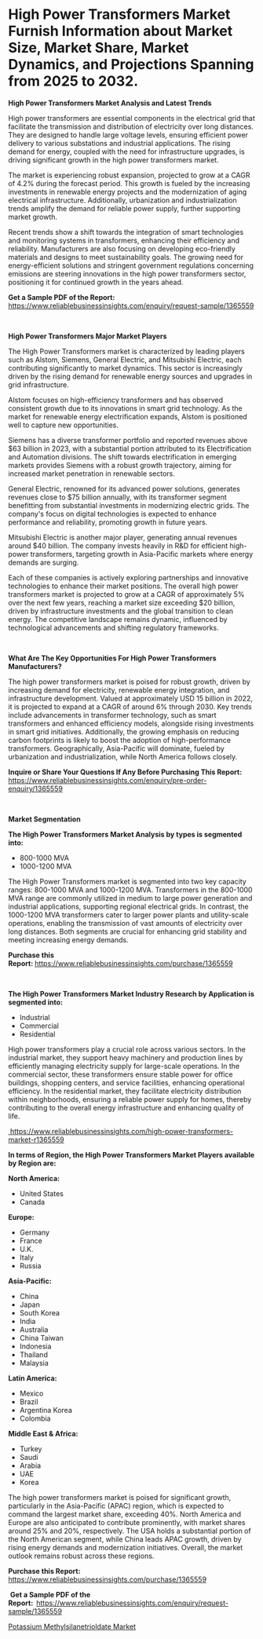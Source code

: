 <p><h1>High Power Transformers Market Furnish Information about Market Size, Market Share, Market Dynamics, and Projections Spanning from 2025 to 2032.</h1></p><p><strong>High Power Transformers Market Analysis and Latest Trends</strong></p>
<p><p>High power transformers are essential components in the electrical grid that facilitate the transmission and distribution of electricity over long distances. They are designed to handle large voltage levels, ensuring efficient power delivery to various substations and industrial applications. The rising demand for energy, coupled with the need for infrastructure upgrades, is driving significant growth in the high power transformers market.</p><p>The market is experiencing robust expansion, projected to grow at a CAGR of 4.2% during the forecast period. This growth is fueled by the increasing investments in renewable energy projects and the modernization of aging electrical infrastructure. Additionally, urbanization and industrialization trends amplify the demand for reliable power supply, further supporting market growth.</p><p>Recent trends show a shift towards the integration of smart technologies and monitoring systems in transformers, enhancing their efficiency and reliability. Manufacturers are also focusing on developing eco-friendly materials and designs to meet sustainability goals. The growing need for energy-efficient solutions and stringent government regulations concerning emissions are steering innovations in the high power transformers sector, positioning it for continued growth in the years ahead.</p></p>
<p><strong>Get a Sample PDF of the Report:&nbsp;</strong> <a href="https://www.reliablebusinessinsights.com/enquiry/request-sample/1365559?utm_campaign=3003&utm_medium=2&utm_source=Github&utm_content=ia&utm_term=22032025&utm_id=high-power-transformers">https://www.reliablebusinessinsights.com/enquiry/request-sample/1365559</a></p>
<p>&nbsp;</p>
<p><strong>High Power Transformers Major Market Players</strong></p>
<p><p>The High Power Transformers market is characterized by leading players such as Alstom, Siemens, General Electric, and Mitsubishi Electric, each contributing significantly to market dynamics. This sector is increasingly driven by the rising demand for renewable energy sources and upgrades in grid infrastructure.</p><p>Alstom focuses on high-efficiency transformers and has observed consistent growth due to its innovations in smart grid technology. As the market for renewable energy electrification expands, Alstom is positioned well to capture new opportunities.</p><p>Siemens has a diverse transformer portfolio and reported revenues above $63 billion in 2023, with a substantial portion attributed to its Electrification and Automation divisions. The shift towards electrification in emerging markets provides Siemens with a robust growth trajectory, aiming for increased market penetration in renewable sectors.</p><p>General Electric, renowned for its advanced power solutions, generates revenues close to $75 billion annually, with its transformer segment benefitting from substantial investments in modernizing electric grids. The company's focus on digital technologies is expected to enhance performance and reliability, promoting growth in future years.</p><p>Mitsubishi Electric is another major player, generating annual revenues around $40 billion. The company invests heavily in R&D for efficient high-power transformers, targeting growth in Asia-Pacific markets where energy demands are surging.</p><p>Each of these companies is actively exploring partnerships and innovative technologies to enhance their market positions. The overall high power transformers market is projected to grow at a CAGR of approximately 5% over the next few years, reaching a market size exceeding $20 billion, driven by infrastructure investments and the global transition to clean energy. The competitive landscape remains dynamic, influenced by technological advancements and shifting regulatory frameworks.</p></p>
<p>&nbsp;</p>
<p><strong>What Are The Key Opportunities For High Power Transformers Manufacturers?</strong></p>
<p><p>The high power transformers market is poised for robust growth, driven by increasing demand for electricity, renewable energy integration, and infrastructure development. Valued at approximately USD 15 billion in 2022, it is projected to expand at a CAGR of around 6% through 2030. Key trends include advancements in transformer technology, such as smart transformers and enhanced efficiency models, alongside rising investments in smart grid initiatives. Additionally, the growing emphasis on reducing carbon footprints is likely to boost the adoption of high-performance transformers. Geographically, Asia-Pacific will dominate, fueled by urbanization and industrialization, while North America follows closely.</p></p>
<p><strong>Inquire or Share Your Questions If Any Before Purchasing This Report:</strong> <a href="https://www.reliablebusinessinsights.com/enquiry/pre-order-enquiry/1365559?utm_campaign=3003&utm_medium=2&utm_source=Github&utm_content=ia&utm_term=22032025&utm_id=high-power-transformers">https://www.reliablebusinessinsights.com/enquiry/pre-order-enquiry/1365559</a></p>
<p>&nbsp;</p>
<p><strong>Market Segmentation</strong></p>
<p><strong>The High Power Transformers Market Analysis by types is segmented into:</strong></p>
<p><ul><li>800-1000 MVA</li><li>1000-1200 MVA</li></ul></p>
<p><p>The High Power Transformers market is segmented into two key capacity ranges: 800-1000 MVA and 1000-1200 MVA. Transformers in the 800-1000 MVA range are commonly utilized in medium to large power generation and industrial applications, supporting regional electrical grids. In contrast, the 1000-1200 MVA transformers cater to larger power plants and utility-scale operations, enabling the transmission of vast amounts of electricity over long distances. Both segments are crucial for enhancing grid stability and meeting increasing energy demands.</p></p>
<p><strong>Purchase this Report:&nbsp;</strong><a href="https://www.reliablebusinessinsights.com/purchase/1365559?utm_campaign=3003&utm_medium=2&utm_source=Github&utm_content=ia&utm_term=22032025&utm_id=high-power-transformers">https://www.reliablebusinessinsights.com/purchase/1365559</a></p>
<p>&nbsp;</p>
<p><strong>The High Power Transformers Market Industry Research by Application is segmented into:</strong></p>
<p><ul><li>Industrial</li><li>Commercial</li><li>Residential</li></ul></p>
<p><p>High power transformers play a crucial role across various sectors. In the industrial market, they support heavy machinery and production lines by efficiently managing electricity supply for large-scale operations. In the commercial sector, these transformers ensure stable power for office buildings, shopping centers, and service facilities, enhancing operational efficiency. In the residential market, they facilitate electricity distribution within neighborhoods, ensuring a reliable power supply for homes, thereby contributing to the overall energy infrastructure and enhancing quality of life.</p></p>
<p><a href="https://www.reliablebusinessinsights.com/high-power-transformers-market-r1365559?utm_campaign=3003&utm_medium=2&utm_source=Github&utm_content=ia&utm_term=22032025&utm_id=high-power-transformers">&nbsp;https://www.reliablebusinessinsights.com/high-power-transformers-market-r1365559</a></p>
<p><strong>In terms of Region, the High Power Transformers Market Players available by Region are:</strong></p>
<p>
    <p> <strong> North America: </strong>
        <ul>
            <li>United States</li>
            <li>Canada</li>
        </ul>
        </p> 
    <p> <strong> Europe: </strong>
        <ul>
            <li>Germany</li>
            <li>France</li>
            <li>U.K.</li>
            <li>Italy</li>
            <li>Russia</li>
        </ul>
        </p> 
    <p> <strong> Asia-Pacific: </strong>
        <ul>
            <li>China</li>
            <li>Japan</li>
            <li>South Korea</li>
            <li>India</li>
            <li>Australia</li>
            <li>China Taiwan</li>
            <li>Indonesia</li>
            <li>Thailand</li>
            <li>Malaysia</li>
        </ul>
        </p> 
    <p> <strong> Latin America: </strong>
        <ul>
            <li>Mexico</li>
            <li>Brazil</li>
            <li>Argentina Korea</li>
            <li>Colombia</li>
        </ul>
        </p> 
    <p> <strong> Middle East & Africa: </strong>
        <ul>
            <li>Turkey</li>
            <li>Saudi</li>
            <li>Arabia</li>
            <li>UAE</li>
            <li>Korea</li>
        </ul>
    </p>
    </p>
<p><p>The high power transformers market is poised for significant growth, particularly in the Asia-Pacific (APAC) region, which is expected to command the largest market share, exceeding 40%. North America and Europe are also anticipated to contribute prominently, with market shares around 25% and 20%, respectively. The USA holds a substantial portion of the North American segment, while China leads APAC growth, driven by rising energy demands and modernization initiatives. Overall, the market outlook remains robust across these regions.</p></p>
<p><strong>Purchase this Report: </strong><a href="https://www.reliablebusinessinsights.com/purchase/1365559?utm_campaign=3003&utm_medium=2&utm_source=Github&utm_content=ia&utm_term=22032025&utm_id=high-power-transformers">https://www.reliablebusinessinsights.com/purchase/1365559</a></p>
<p>&nbsp;<strong>Get a Sample PDF of the Report:&nbsp;&nbsp;</strong><a href="https://www.reliablebusinessinsights.com/enquiry/request-sample/1365559?utm_campaign=3003&utm_medium=2&utm_source=Github&utm_content=ia&utm_term=22032025&utm_id=high-power-transformers">https://www.reliablebusinessinsights.com/enquiry/request-sample/1365559</a></p>
<p><strong></strong></p>
<p><p><a href="https://github.com/muhjanaidu/Market-Research-Report-List-1/blob/main/potassium-methylsilanetrioldate-market.md?utm_campaign=3003&utm_medium=2&utm_source=Github&utm_content=ia&utm_term=22032025&utm_id=high-power-transformers">Potassium Methylsilanetrioldate Market</a></p></p>